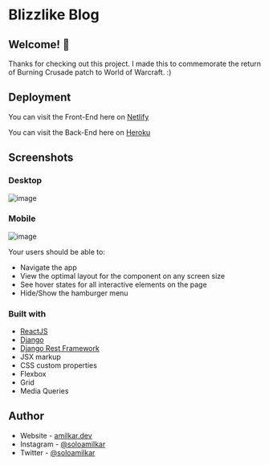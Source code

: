 # Blizzlike Blog

## Welcome! 👋

Thanks for checking out this project. I made this to commemorate the return of Burning Crusade patch to World of Warcraft. :)

## Deployment

You can visit the Front-End here on [Netlify](https://blizzlike.netlify.app)

You can visit the Back-End here on [Heroku](https://blizzlike.herokuapp.com)

## Screenshots

### Desktop

![image](https://user-images.githubusercontent.com/71573508/120938808-ff61dc00-c6d1-11eb-8090-81ecfc7a0744.png)

### Mobile

![image](https://user-images.githubusercontent.com/71573508/120938864-4354e100-c6d2-11eb-867c-4a45085cb936.png)

Your users should be able to:

- Navigate the app
- View the optimal layout for the component on any screen size
- See hover states for all interactive elements on the page
- Hide/Show the hamburger menu

### Built with

- [ReactJS](https://reactjs.org)
- [Django](https://www.djangoproject.com/)
- [Django Rest Framework](https://www.django-rest-framework.org/)
- JSX markup
- CSS custom properties
- Flexbox
- Grid
- Media Queries

## Author

- Website - [amilkar.dev](https://amilkar.dev)
- Instagram - [@soloamilkar](https://www.instagram.com/soloamilkar)
- Twitter - [@soloamilkar](https://www.twitter.com/soloamilkar)
